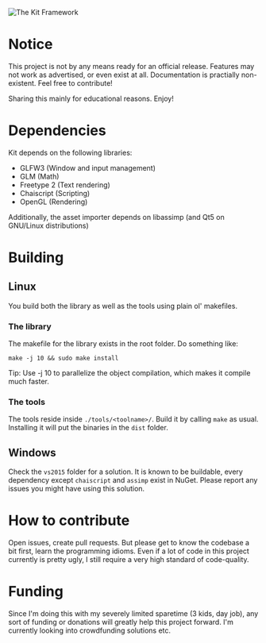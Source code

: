 ![The Kit Framework](https://raw.githubusercontent.com/haikarainen/kit/master/docs/kit.png)

# Notice

This project is not by any means ready for an official release. Features may not work as advertised, or even exist at all. Documentation is practially non-existent. Feel free to contribute!

Sharing this mainly for educational reasons. Enjoy!

# Dependencies

Kit depends on the following libraries:

* GLFW3 (Window and input management)
* GLM (Math)
* Freetype 2 (Text rendering)
* Chaiscript (Scripting)
* OpenGL (Rendering)

Additionally, the asset importer depends on libassimp (and Qt5 on GNU/Linux distributions)

# Building 

## Linux

You build both the library as well as the tools using plain ol' makefiles.

### The library

The makefile for the library exists in the root folder. Do something like:

`make -j 10 && sudo make install`

Tip: Use -j 10 to parallelize the object compilation, which makes it compile much faster.

### The tools

The tools reside inside `./tools/<toolname>/`. Build it by calling `make` as usual. Installing it will put the binaries in the `dist` folder.

## Windows

Check the `vs2015` folder for a solution. It is known to be buildable, every dependency except `chaiscript` and `assimp` exist in NuGet. Please report any issues you might have using this solution.

# How to contribute

Open issues, create pull requests. But please get to know the codebase a bit first, learn the programming idioms. Even if a lot of code in this project currently is pretty ugly, I still require a very high standard of code-quality.

# Funding

Since I'm doing this with my severely limited sparetime (3 kids, day job), any sort of funding or donations will greatly help this project forward. I'm currently looking into crowdfunding solutions etc.
